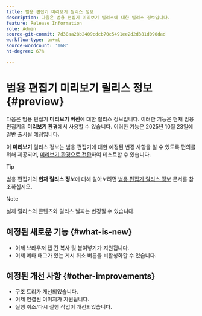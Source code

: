 ```yaml
---
title: 범용 편집기 미리보기 릴리스 정보
description: 다음은 범용 편집기 미리보기 릴리스에 대한 릴리스 정보입니다.
feature: Release Information
role: Admin
source-git-commit: 7d30aa28b2409cdcb70c5491ee2d2d381d090dad
workflow-type: tm+mt
source-wordcount: '168'
ht-degree: 67%

---
```



# 범용 편집기 미리보기 릴리스 정보 {#preview}

다음은 범용 편집기 **미리보기 버전**&#x200B;에 대한 릴리스 정보입니다. 이러한 기능은 현재 범용 편집기의 **미리보기 환경**&#x200B;에서 사용할 수 있습니다. 이러한 기능은 2025년 10월 23일에 일반 출시될 예정입니다.

이 **미리보기** 릴리스 정보는 범용 편집기에 대한 예정된 변경 사항을 알 수 있도록 편의를 위해 제공되며, [미리보기 환경으로 전환](/help/sites-cloud/authoring/universal-editor/navigation.md#user-properties)하여 테스트할 수 있습니다.

>[!TIP]
>
>범용 편집기의 **현재 릴리스 정보**&#x200B;에 대해 알아보려면 [범용 편집기 릴리스 정보](/help/release-notes/universal-editor/current.md) 문서를 참조하십시오.

>[!NOTE]
>
>실제 릴리스의 콘텐츠와 릴리스 날짜는 변경될 수 있습니다.

## 예정된 새로운 기능 {#what-is-new}

* 이제 브라우저 탭 간 복사 및 붙여넣기가 지원됩니다.
* 이제 메타 태그가 있는 게시 취소 버튼을 비활성화할 수 있습니다.

## 예정된 개선 사항 {#other-improvements}

* 구조 트리가 개선되었습니다.
* 이제 연결된 이미지가 지원됩니다.
* 실행 취소/다시 실행 작업이 개선되었습니다.

